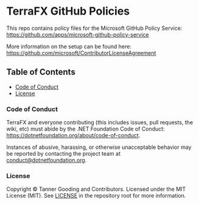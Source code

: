 # TerraFX GitHub Policies

This repo contains policy files for the Microsoft GitHub Policy Service: https://github.com/apps/microsoft-github-policy-service

More information on the setup can be found here: https://github.com/microsoft/ContributorLicenseAgreement

## Table of Contents

* [Code of Conduct](#code-of-conduct)
* [License](#license)

### Code of Conduct

TerraFX and everyone contributing (this includes issues, pull requests, the
wiki, etc) must abide by the .NET Foundation Code of Conduct:
https://dotnetfoundation.org/about/code-of-conduct.

Instances of abusive, harassing, or otherwise unacceptable behavior may be
reported by contacting the project team at conduct@dotnetfoundation.org.

### License

Copyright © Tanner Gooding and Contributors. Licensed under the MIT License
(MIT). See [LICENSE](../LICENSE.md) in the repository root for more information.
